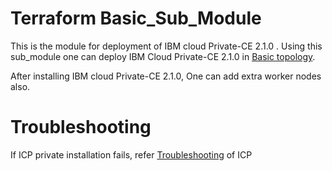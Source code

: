 # Terraform Basic_Sub_Module

This is the module for deployment of IBM cloud Private-CE 2.1.0 . Using this sub_module one can deploy IBM Cloud Private-CE 2.1.0 in [Basic topology][1].

[1]: https://www.ibm.com/developerworks/community/blogs/5092bd93-e659-4f89-8de2-a7ac980487f0/entry/Availability_considerations_for_single_ICP_cluster_topologies?lang=en

After installing IBM cloud Private-CE 2.1.0, One can add extra worker nodes also.

# Troubleshooting
If ICP private installation fails, refer [Troubleshooting][2] of ICP

[2]: https://www.ibm.com/support/knowledgecenter/en/SSBS6K_2.1.0/troubleshoot/troubleshoot.html

